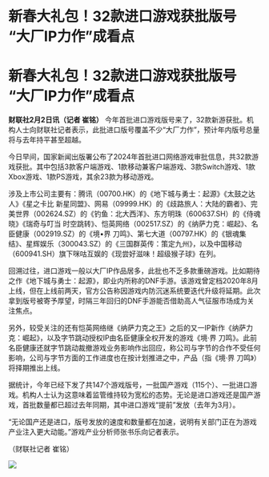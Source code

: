 # 新春大礼包！32款进口游戏获批版号 “大厂IP力作”成看点

# 新春大礼包！32款进口游戏获批版号 “大厂IP力作”成看点

**财联社2月2日讯（记者 崔铭）**
今年首批进口游戏版号来了，32款新游获批。机构人士向财联社记者表示，此批进口版号覆盖不少“大厂力作”，预计年内版号总量将与去年持平甚至超越。

今日早间，国家新闻出版署公布了2024年首批进口网络游戏审批信息，共32款游戏获批。其中包括3款客户端游戏、1款移动兼客户端游戏、3款Switch游戏、1款Xbox游戏、1款PS游戏，其余23款为移动游戏。

涉及上市公司主要有：腾讯（00700.HK）的《地下城与勇士：起源》《太鼓之达人》《星之卡比
新星同盟》、网易（09999.HK）的《歧路旅人：大陆的霸者》、完美世界（002624.SZ）的《钓鱼：北大西洋》、东方明珠（600637.SH）的《侍魂
晓》《瑞奇与叮当 时空跳转》、恺英网络（002517.SZ）的《纳萨力克：崛起》、名臣健康（002919.SZ）的《境•界
刀鸣》、第七大道（00797.HK）的《银魂集结》、星辉娱乐（300043.SZ）的《三国群英传：策定九州》，以及中国移动（600941.SH）旗下咪咕互娱的《现尝好滋味！超级猴子球》在列。

回溯过往，进口游戏一般以大厂IP作品居多，此批也不乏多款重磅游戏。比如期待之作《地下城与勇士：起源》，即业内所称的DNF手游。该游戏曾定档2020年8月上线，但在上线前两天，官方公告称因游戏内防沉迷系统要迭代升级将延期。此次拿到版号被寄予厚望，时隔三年回归的DNF手游能否借助高人气征服市场成为关注焦点。

另外，较受关注的还有恺英网络继《纳萨力克之王》之后的又一IP新作《纳萨力克：崛起》，以及字节跳动授权IP由名臣健康全权开发的游戏《境·界
刀鸣》。此前名臣健康还就字节跳动裁撤游戏业务影响作出回应，称公司与字节的合作不受任何影响，公司与字节方面的工作进度也在按计划推进之中，产品（指《境·界
刀鸣》）将择期推出上线。

据统计，今年已经下发了共147个游戏版号，一批国产游戏（115个）、一批进口游戏。机构人士认为这意味着监管维持较为宽松的态势。无论是进口游戏还是国产游戏，首批数量都已超过去年同期，其中进口游戏“提前”发放（去年为3月）。

“无论国产还是进口，版号发放的速度和数量都在加速，说明有关部门正在为游戏产业注入更大动能。”游戏产业分析师张书乐向记者表示。

（财联社记者 崔铭）

![](https://inews.gtimg.com/news_bt/OClLNgwF1HZWAJ8WlZ9_f1m35X4kfBmSB0pp0zwaXg8PQAA/1000)

